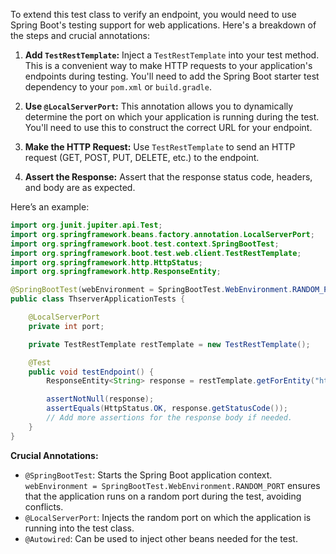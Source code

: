 To extend this test class to verify an endpoint, you would need to use Spring Boot's testing support for web applications. Here's a breakdown of the steps and crucial annotations:

1. **Add `TestRestTemplate`:** Inject a `TestRestTemplate` into your test method. This is a convenient way to make HTTP requests to your application's endpoints during testing. You'll need to add the Spring Boot starter test dependency to your `pom.xml` or `build.gradle`.

2. **Use `@LocalServerPort`:** This annotation allows you to dynamically determine the port on which your application is running during the test.  You'll need to use this to construct the correct URL for your endpoint.

3. **Make the HTTP Request:**  Use `TestRestTemplate` to send an HTTP request (GET, POST, PUT, DELETE, etc.) to the endpoint.

4. **Assert the Response:** Assert that the response status code, headers, and body are as expected.

Here’s an example:

```java
import org.junit.jupiter.api.Test;
import org.springframework.beans.factory.annotation.LocalServerPort;
import org.springframework.boot.test.context.SpringBootTest;
import org.springframework.boot.test.web.client.TestRestTemplate;
import org.springframework.http.HttpStatus;
import org.springframework.http.ResponseEntity;

@SpringBootTest(webEnvironment = SpringBootTest.WebEnvironment.RANDOM_PORT)
public class ThserverApplicationTests {

    @LocalServerPort
    private int port;

    private TestRestTemplate restTemplate = new TestRestTemplate();

    @Test
    public void testEndpoint() {
        ResponseEntity<String> response = restTemplate.getForEntity("http://localhost:" + port + "/your-endpoint", String.class);

        assertNotNull(response);
        assertEquals(HttpStatus.OK, response.getStatusCode());
        // Add more assertions for the response body if needed.
    }
}
```

**Crucial Annotations:**

*   `@SpringBootTest`:  Starts the Spring Boot application context. `webEnvironment = SpringBootTest.WebEnvironment.RANDOM_PORT` ensures that the application runs on a random port during the test, avoiding conflicts.
*   `@LocalServerPort`:  Injects the random port on which the application is running into the test class.
*   `@Autowired`: Can be used to inject other beans needed for the test.